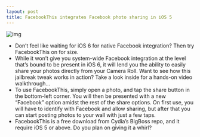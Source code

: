 ```yaml
---
layout: post
title: FacebookThis integrates Facebook photo sharing in iOS 5
---
```

![img](http://media.idownloadblog.com/wp-content/uploads/2012/06/FacebookThsi-Screenshot.jpg)
* Don’t feel like waiting for iOS 6 for native Facebook integration? Then try FacebookThis on for size.
* While it won’t give you system-wide Facebook integration at the level that’s bound to be present in iOS 6, it will lend you the ability to easily share your photos directly from your Camera Roll. Want to see how this jailbreak tweak works in action? Take a look inside for a hands-on video walkthrough…
* To use FacebookThis, simply open a photo, and tap the share button in the bottom-left corner. You will then be presented with a new “Facebook” option amidst the rest of the share options. On first use, you will have to identify with Facebook and allow sharing, but after that you can start posting photos to your wall with just a few taps.
* FacebookThis is a free download from Cydia’s BigBoss repo, and it require iOS 5 or above. Do you plan on giving it a whirl?

